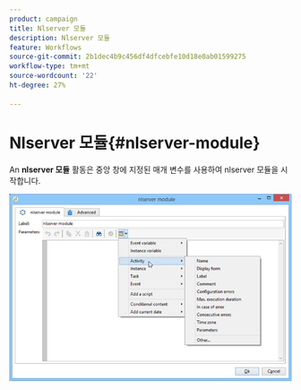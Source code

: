 ```yaml
---
product: campaign
title: Nlserver 모듈
description: Nlserver 모듈
feature: Workflows
source-git-commit: 2b1dec4b9c456df4dfcebfe10d18e0ab01599275
workflow-type: tm+mt
source-wordcount: '22'
ht-degree: 27%

---
```


# Nlserver 모듈{#nlserver-module}



An **nlserver 모듈** 활동은 중앙 창에 지정된 매개 변수를 사용하여 nlserver 모듈을 시작합니다.

![](assets/nlserver_module_edit.png)
